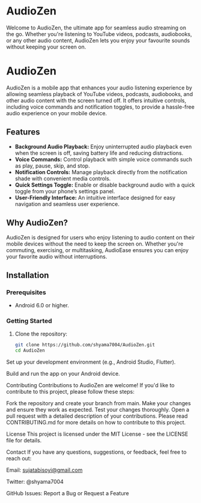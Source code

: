 # AudioZen
Welcome to AudioZen, the ultimate app for seamless audio streaming on the go. Whether you're listening to YouTube videos, podcasts, audiobooks, or any other audio content, AudioZen lets you enjoy your favourite sounds without keeping your screen on.  
# AudioZen

AudioZen is a mobile app that enhances your audio listening experience by allowing seamless playback of YouTube videos, podcasts, audiobooks, and other audio content with the screen turned off. It offers intuitive controls, including voice commands and notification toggles, to provide a hassle-free audio experience on your mobile device.

## Features

- **Background Audio Playback:** Enjoy uninterrupted audio playback even when the screen is off, saving battery life and reducing distractions.
- **Voice Commands:** Control playback with simple voice commands such as play, pause, skip, and stop.
- **Notification Controls:** Manage playback directly from the notification shade with convenient media controls.
- **Quick Settings Toggle:** Enable or disable background audio with a quick toggle from your phone’s settings panel.
- **User-Friendly Interface:** An intuitive interface designed for easy navigation and seamless user experience.

## Why AudioZen?

AudioZen is designed for users who enjoy listening to audio content on their mobile devices without the need to keep the screen on. Whether you're commuting, exercising, or multitasking, AudioEase ensures you can enjoy your favorite audio without interruptions.

## Installation

### Prerequisites

- Android 6.0 or higher.

### Getting Started

1. Clone the repository:
   ```bash
   git clone https://github.com/shyama7004/AudioZen.git
   cd AudioZen
   
Set up your development environment (e.g., Android Studio, Flutter).

Build and run the app on your Android device.

Contributing
Contributions to AudioZen are welcome! If you'd like to contribute to this project, please follow these steps:

Fork the repository and create your branch from main.
Make your changes and ensure they work as expected.
Test your changes thoroughly.
Open a pull request with a detailed description of your contributions.
Please read CONTRIBUTING.md for more details on how to contribute to this project.

License
This project is licensed under the MIT License - see the LICENSE file for details.

Contact
If you have any questions, suggestions, or feedback, feel free to reach out:

Email: sujatabisoyi@gmail.com

Twitter: @shyama7004

GitHub Issues: Report a Bug or Request a Feature
